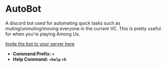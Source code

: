 # AutoBot
A discord bot used for automating quick tasks such as muting/unmuting/moving everyone in the current VC. This is pretty useful for when you're playing Among Us.

[Invite the bot to your server here](https://discord.com/oauth2/authorize?client_id=779723572968816663&permissions=8&scope=bot)


- **Command Prefix: `>`**
- **Help Command: `>help` `>h`**
